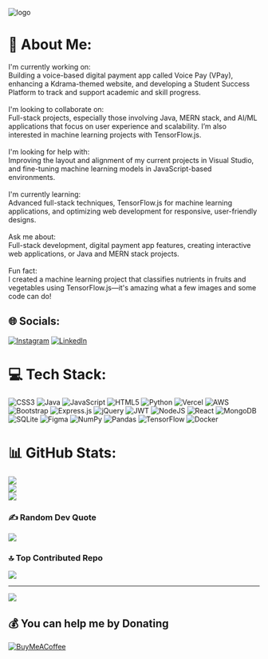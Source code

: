 ![logo](https://i.postimg.cc/sX9SFhWH/ashraf-pic.jpg)
# 💫 About Me:
I'm currently working on:<br>Building a voice-based digital payment app called Voice Pay (VPay), enhancing a Kdrama-themed website, and developing a Student Success Platform to track and support academic and skill progress.<br><br>I'm looking to collaborate on:<br>Full-stack projects, especially those involving Java, MERN stack, and AI/ML applications that focus on user experience and scalability. I’m also interested in machine learning projects with TensorFlow.js.<br><br>I'm looking for help with:<br>Improving the layout and alignment of my current projects in Visual Studio, and fine-tuning machine learning models in JavaScript-based environments.<br><br>I'm currently learning:<br>Advanced full-stack techniques, TensorFlow.js for machine learning applications, and optimizing web development for responsive, user-friendly designs.<br><br>Ask me about:<br>Full-stack development, digital payment app features, creating interactive web applications, or Java and MERN stack projects.<br><br>Fun fact:<br>I created a machine learning project that classifies nutrients in fruits and vegetables using TensorFlow.js—it's amazing what a few images and some code can do!


## 🌐 Socials:
[![Instagram](https://img.shields.io/badge/Instagram-%23E4405F.svg?logo=Instagram&logoColor=white)](https://instagram.com/https://www.instagram.com/hussainnsashraf/) [![LinkedIn](https://img.shields.io/badge/LinkedIn-%230077B5.svg?logo=linkedin&logoColor=white)](https://linkedin.com/in/https://www.linkedin.com/in/n-s-ashraf-hussain-477a24235/) 

# 💻 Tech Stack:
![CSS3](https://img.shields.io/badge/css3-%231572B6.svg?style=plastic&logo=css3&logoColor=white) ![Java](https://img.shields.io/badge/java-%23ED8B00.svg?style=plastic&logo=openjdk&logoColor=white) ![JavaScript](https://img.shields.io/badge/javascript-%23323330.svg?style=plastic&logo=javascript&logoColor=%23F7DF1E) ![HTML5](https://img.shields.io/badge/html5-%23E34F26.svg?style=plastic&logo=html5&logoColor=white) ![Python](https://img.shields.io/badge/python-3670A0?style=plastic&logo=python&logoColor=ffdd54) ![Vercel](https://img.shields.io/badge/vercel-%23000000.svg?style=plastic&logo=vercel&logoColor=white) ![AWS](https://img.shields.io/badge/AWS-%23FF9900.svg?style=plastic&logo=amazon-aws&logoColor=white) ![Bootstrap](https://img.shields.io/badge/bootstrap-%238511FA.svg?style=plastic&logo=bootstrap&logoColor=white) ![Express.js](https://img.shields.io/badge/express.js-%23404d59.svg?style=plastic&logo=express&logoColor=%2361DAFB) ![jQuery](https://img.shields.io/badge/jquery-%230769AD.svg?style=plastic&logo=jquery&logoColor=white) ![JWT](https://img.shields.io/badge/JWT-black?style=plastic&logo=JSON%20web%20tokens) ![NodeJS](https://img.shields.io/badge/node.js-6DA55F?style=plastic&logo=node.js&logoColor=white) ![React](https://img.shields.io/badge/react-%2320232a.svg?style=plastic&logo=react&logoColor=%2361DAFB) ![MongoDB](https://img.shields.io/badge/MongoDB-%234ea94b.svg?style=plastic&logo=mongodb&logoColor=white) ![SQLite](https://img.shields.io/badge/sqlite-%2307405e.svg?style=plastic&logo=sqlite&logoColor=white) ![Figma](https://img.shields.io/badge/figma-%23F24E1E.svg?style=plastic&logo=figma&logoColor=white) ![NumPy](https://img.shields.io/badge/numpy-%23013243.svg?style=plastic&logo=numpy&logoColor=white) ![Pandas](https://img.shields.io/badge/pandas-%23150458.svg?style=plastic&logo=pandas&logoColor=white) ![TensorFlow](https://img.shields.io/badge/TensorFlow-%23FF6F00.svg?style=plastic&logo=TensorFlow&logoColor=white) ![Docker](https://img.shields.io/badge/docker-%230db7ed.svg?style=plastic&logo=docker&logoColor=white)
# 📊 GitHub Stats:
![](https://github-readme-stats.vercel.app/api?username=ashrafhussai&theme=shadow_green&hide_border=false&include_all_commits=false&count_private=false)<br/>
![](https://github-readme-streak-stats.herokuapp.com/?user=ashrafhussai&theme=shadow_green&hide_border=false)<br/>
![](https://github-readme-stats.vercel.app/api/top-langs/?username=ashrafhussai&theme=shadow_green&hide_border=false&include_all_commits=false&count_private=false&layout=compact)

### ✍️ Random Dev Quote
![](https://quotes-github-readme.vercel.app/api?type=horizontal&theme=radical)

### 🔝 Top Contributed Repo
![](https://github-contributor-stats.vercel.app/api?username=ashrafhussai&limit=5&theme=dark&combine_all_yearly_contributions=true)

---
[![](https://visitcount.itsvg.in/api?id=ashrafhussai&icon=0&color=0)](https://visitcount.itsvg.in)

  ## 💰 You can help me by Donating
  [![BuyMeACoffee](https://img.shields.io/badge/Buy%20Me%20a%20Coffee-ffdd00?style=for-the-badge&logo=buy-me-a-coffee&logoColor=black)](https://buymeacoffee.com/https://buymeacoffee.com/ashrafhussain) 

  
<!-- Proudly created with GPRM ( https://gprm.itsvg.in ) -->
